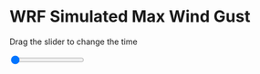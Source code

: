 <h1>WRF Simulated Max Wind Gust</h1>
<p>Drag the slider to change the time</p>

<div class="slidecontainer">
<input oninput='setImage(this)' class="slider" type="range" min="0" max="11" value="0" step="1" />
<img id='img'/>
</div>

<script>
var img = document.getElementById('img');
var img_array = ['/assets/images/wrf/w_wrfout_d01_2020-07-27_12:00:00.png',
'/assets/images/wrf/w_wrfout_d01_2020-07-27_13:00:00.png',
'/assets/images/wrf/w_wrfout_d01_2020-07-27_14:00:00.png',
'/assets/images/wrf/w_wrfout_d01_2020-07-27_15:00:00.png',
'/assets/images/wrf/w_wrfout_d01_2020-07-27_16:00:00.png',
'/assets/images/wrf/w_wrfout_d01_2020-07-27_17:00:00.png',
'/assets/images/wrf/w_wrfout_d01_2020-07-27_18:00:00.png',
'/assets/images/wrf/w_wrfout_d01_2020-07-27_19:00:00.png',
'/assets/images/wrf/w_wrfout_d01_2020-07-27_20:00:00.png',
'/assets/images/wrf/w_wrfout_d01_2020-07-27_21:00:00.png',
'/assets/images/wrf/w_wrfout_d01_2020-07-27_22:00:00.png',];
function setImage(obj)
{
        var value = obj.value;
        img.src = img_array[value];

}
</script>
